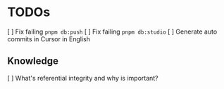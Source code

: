 # TODOs

[ ] Fix failing `pnpm db:push`
[ ] Fix failing `pnpm db:studio`
[ ] Generate auto commits in Cursor in English

## Knowledge

[ ] What's referential integrity and why is important?
